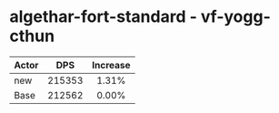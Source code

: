 # algethar-fort-standard - vf-yogg-cthun
| Actor | DPS | Increase |
|---|:---:|:---:|
|new|215353|1.31%|
|Base|212562|0.00%|
